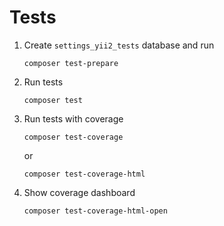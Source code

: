 # Tests

1. Create `settings_yii2_tests` database and run

   ```
   composer test-prepare
   ```

2. Run tests

   ```
   composer test
   ```

3. Run tests with coverage

   ```
   composer test-coverage
   ```

   or

   ```
   composer test-coverage-html
   ```

4. Show coverage dashboard

   ```
   composer test-coverage-html-open
   ```
